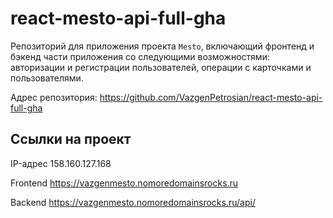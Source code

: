 # react-mesto-api-full-gha
Репозиторий для приложения проекта `Mesto`, включающий фронтенд и бэкенд части приложения со следующими возможностями: авторизации и регистрации пользователей, операции с карточками и пользователями.

Адрес репозитория: https://github.com/VazgenPetrosian/react-mesto-api-full-gha

## Ссылки на проект

IP-адрес 158.160.127.168

Frontend https://vazgenmesto.nomoredomainsrocks.ru

Backend https://vazgenmesto.nomoredomainsrocks.ru/api/
